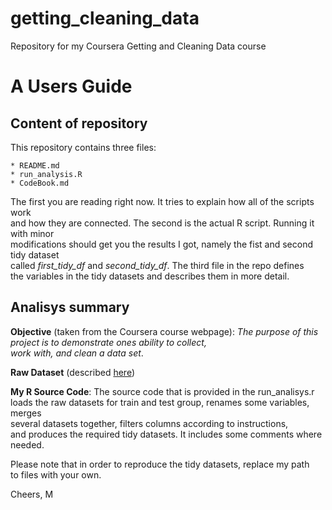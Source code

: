 getting_cleaning_data
=====================

Repository for my Coursera Getting and Cleaning Data course

A Users Guide 
=====================

Content of repository
---------------------
This repository contains three files:

```
* README.md
* run_analysis.R
* CodeBook.md
```
The first you are reading right now. It tries to explain how all of the scripts work  
and how they are connected. The second is the actual R script. Running it with minor  
modifications should get you the results I got, namely the fist and second tidy dataset  
called *first_tidy_df* and *second_tidy_df*. The third file in the repo defines  
the variables in the tidy datasets and describes them in more detail. 

Analisys summary
--------------------

**Objective** (taken from the Coursera course webpage):
*The purpose of this project is to demonstrate ones ability to collect,  
work with, and clean a data set*.

**Raw Dataset** (described [here](http://archive.ics.uci.edu/ml/datasets/Human+Activity+Recognition+Using+Smartphones))

**My R Source Code**:
The source code that is provided in the run_analisys.r  
loads the raw datasets for train and test group, renames some variables, merges  
several datasets together, filters columns according to instructions,   
and produces the required tidy datasets. It includes some comments where needed.

Please note that in order to reproduce the tidy datasets, replace my path  
to files with your own.

Cheers, 
M


